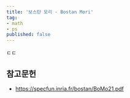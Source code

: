 ```yaml
---
title: '보스탄 모리 - Bostan Mori'
tag:
- math
- ps
published: false
---
```


ㄷㄷ

## 참고문헌

* <https://specfun.inria.fr/bostan/BoMo21.pdf>